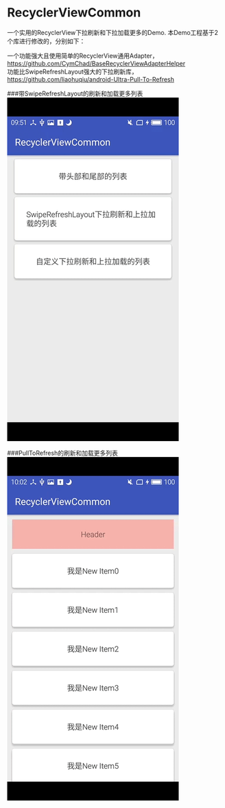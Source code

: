 # RecyclerViewCommon
一个实用的RecyclerView下拉刷新和下拉加载更多的Demo. 本Demo工程基于2个库进行修改的，分别如下：

一个功能强大且使用简单的RecyclerView通用Adapter，https://github.com/CymChad/BaseRecyclerViewAdapterHelper  
功能比SwipeRefreshLayout强大的下拉刷新库，https://github.com/liaohuqiu/android-Ultra-Pull-To-Refresh

###带SwipeRefreshLayout的刷新和加载更多列表  
![image](https://github.com/pengliangAndroid/RecyclerViewCommon/blob/master/image/demo1.gif)

###PullToRefresh的刷新和加载更多列表  
![image](https://github.com/pengliangAndroid/RecyclerViewCommon/blob/master/image/demo2.gif)

